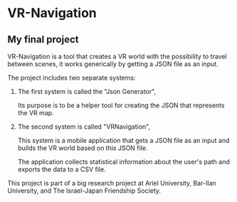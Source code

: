 # VR-Navigation
## My final project

VR-Navigation is a tool that creates a VR world with the possibility to travel between scenes, it works generically by getting a JSON file as an input.

The project includes two separate systems:

1. The first system is called the "Json Generator",

   Its purpose is to be a helper tool for creating the JSON that represents the VR map.

2. The second system is called "VRNavigation", 

   This system is a mobile application that gets a JSON file as an input and builds the VR world based on this JSON file.

   The application collects statistical information about the user's path and exports the data to a CSV file.

This project is part of a big research project at Ariel University, Bar-Ilan University, and The Israel-Japan Friendship Society.
